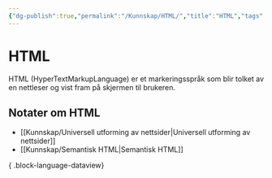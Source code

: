 ```yaml
---
{"dg-publish":true,"permalink":"/Kunnskap/HTML/","title":"HTML","tags":["it1","html"]}
---
```



# HTML
<abbr>HTML</abbr> (HyperTextMarkupLanguage) er et markeringsspråk som blir tolket av en nettleser og vist fram på skjermen til brukeren. 


## Notater om HTML
- [[Kunnskap/Universell utforming av nettsider\|Universell utforming av nettsider]]
- [[Kunnskap/Semantisk HTML\|Semantisk HTML]]

{ .block-language-dataview}


